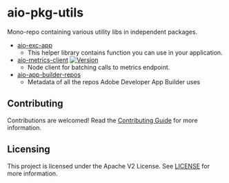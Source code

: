 # aio-pkg-utils

Mono-repo containing various utility libs in independent packages.

- [aio-exc-app](./packages/aio-exc-app/README.md)
  - This helper library contains function you can use in your application.
- [aio-metrics-client](./packages/aio-metrics-client/README.md) [![Version](https://img.shields.io/npm/v/@adobe/aio-metrics-client.svg)](https://npmjs.org/package/@adobe/aio-metrics-client)
  - Node client for batching calls to metrics endpoint.
- [aio-app-builder-repos](./packages/aio-app-builder-repos/README.md)
  - Metadata of all the repos Adobe Developer App Builder uses

## Contributing

Contributions are welcomed! Read the [Contributing Guide](./.github/CONTRIBUTING.md) for more information.

## Licensing

This project is licensed under the Apache V2 License. See [LICENSE](LICENSE) for more information.
